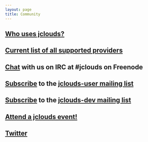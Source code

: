 ```yaml
---
layout: page
title: Community
---
```


## [Who uses jclouds?](/community/users/)

## [Current list of all supported providers](/community/providers/)

## [Chat](https://webchat.freenode.net/?channels=jclouds) with us on IRC at #jclouds on Freenode 

## [Subscribe](mailto:jclouds-user-subscribe@apache.org) to the [jclouds-user mailing list](http://www.mail-archive.com/user@jclouds.apache.org/)

## [Subscribe](mailto:jclouds-dev-subscribe@apache.org) to the [jclouds-dev mailing list](http://www.mail-archive.com/dev@jclouds.apache.org/)

## [Attend a jclouds event!](http://www.meetup.com/jclouds/)

## [Twitter](http://twitter.com/jclouds)
